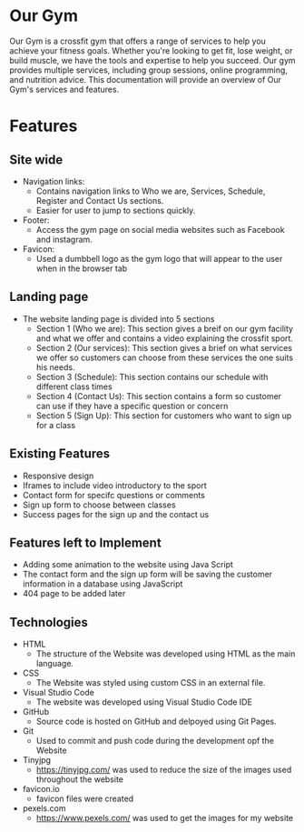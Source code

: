 # Our Gym #

Our Gym is a crossfit gym that offers a range of services to help you achieve your fitness goals. Whether you're looking to get fit, lose weight, or build muscle, we have the tools and expertise to help you succeed. Our gym provides multiple services, including group sessions, online programming, and nutrition advice. This documentation will provide an overview of Our Gym's services and features.




# Features #

## Site wide ##

* Navigation links: 
    * Contains navigation links to Who we are, Services, Schedule, Register and Contact Us sections.
    * Easier for user to jump to sections quickly.
* Footer: 
    * Access the gym page on social media websites such as Facebook and instagram.
* Favicon: 
    * Used a dumbbell logo as the gym logo that will appear to the user when in the browser tab

## Landing page ##
* The website landing page is divided into 5 sections
    * Section 1 (Who we are): This section gives a breif on our gym facility and what we offer and contains a video explaining the crossfit sport.
    * Section 2 (Our services): This section gives a brief on what services we offer so customers can choose from these services the one suits his needs.
    * Section 3 (Schedule): This section contains our schedule  with different class times
    * Section 4 (Contact Us): This section contains a form so customer can use if they have a specific question or concern
    * Section 5 (Sign Up): This section for customers who want to sign up for a class

 ## Existing Features ##
 * Responsive design
 * Iframes to include video introductory to the sport
 * Contact form for specifc questions or comments
 * Sign up form to choose between classes
 * Success pages for the sign up and the contact us

 ## Features left to Implement ##
 * Adding some animation to the website using Java Script
 * The contact form and the sign up form will be saving the customer information in a database using JavaScript
 * 404 page to be added later

## Technologies ##
* HTML
    * The structure of the Website was developed using HTML as the main language.
* CSS
    * The Website was styled using custom CSS in an external file.
* Visual Studio Code
    * The website was developed using Visual Studio Code IDE
* GitHub
    * Source code is hosted on GitHub and delpoyed using Git Pages.
* Git
    * Used to commit and push code during the development opf the Website
* Tinyjpg
    * https://tinyjpg.com/ was used to reduce the size of the images used throughout the website
* favicon.io
    * favicon files were created 
* pexels.com
    * https://www.pexels.com/ was used to get the images for my website                
   